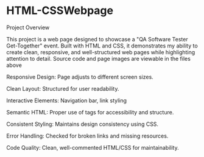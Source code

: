 # HTML-CSSWebpage
Project Overview

This project is a web page designed to showcase a "QA Software Tester Get-Together" event. Built with HTML and CSS, it demonstrates my ability to create clean, responsive, and well-structured web pages while highlighting attention to detail. Source code and page images are viewable in the files above

Responsive Design: Page adjusts to different screen sizes.

Clean Layout: Structured for user readability.

Interactive Elements: Navigation bar, link styling

Semantic HTML: Proper use of tags for accessibility and structure.

Consistent Styling: Maintains design consistency using CSS.

Error Handling: Checked for broken links and missing resources.

Code Quality: Clean, well-commented HTML/CSS for maintainability.
